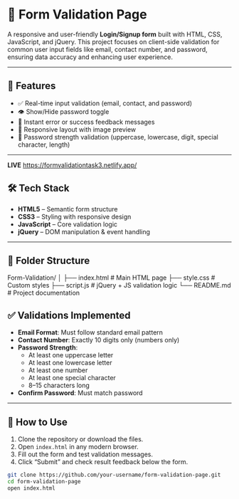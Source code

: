 # 📝 Form Validation Page

A responsive and user-friendly **Login/Signup form** built with HTML, CSS, JavaScript, and jQuery. This project focuses on client-side validation for common user input fields like email, contact number, and password, ensuring data accuracy and enhancing user experience.

---

## 🚀 Features

- ✅ Real-time input validation (email, contact, and password)
- 👁️ Show/Hide password toggle
- 💬 Instant error or success feedback messages
- 📱 Responsive layout with image preview
- 🔐 Password strength validation (uppercase, lowercase, digit, special character, length)

---
**LIVE**
https://formvalidationtask3.netlify.app/

## 🛠️ Tech Stack

- **HTML5** – Semantic form structure
- **CSS3** – Styling with responsive design
- **JavaScript** – Core validation logic
- **jQuery** – DOM manipulation & event handling

---
## 📂 Folder Structure

Form-Validation/
│
├── index.html # Main HTML page
├── style.css # Custom styles
├── script.js # jQuery + JS validation logic
└── README.md # Project documentation

## ✅ Validations Implemented

- **Email Format**: Must follow standard email pattern
- **Contact Number**: Exactly 10 digits only (numbers only)
- **Password Strength**:
  - At least one uppercase letter
  - At least one lowercase letter
  - At least one number
  - At least one special character
  - 8–15 characters long
- **Confirm Password**: Must match password

---

## 🧪 How to Use

1. Clone the repository or download the files.
2. Open `index.html` in any modern browser.
3. Fill out the form and test validation messages.
4. Click “Submit” and check result feedback below the form.

```bash
git clone https://github.com/your-username/form-validation-page.git
cd form-validation-page
open index.html

